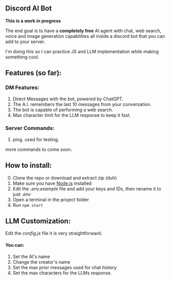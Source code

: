 ## Discord AI Bot

**This is a work in progress**

The end goal is to have a **completely free** AI agent with chat, web search, voice and image generation capabilities all inside a discord bot that you can add to your server.

I'm doing this so I can practice JS and LLM implementation while making something cool.

## Features (so far):

### DM Features:
1. Direct Messages with the bot, powered by ChatGPT.
2. The A.I. remembers the last 10 messages from your conversation.
3. The bot is capable of performing a web search.
4. Max character limit for the LLM response to keep it fast.

### Server Commands:
1. ping. used for testing.

more commands to come soon.

## How to install:

0. Clone the repo or download and extract zip (duh)
1. Make sure you have <a href='https://nodejs.org/en/download'>Node.js</a> installed
2. Edit the *.env.example* file and add your keys and IDs, then rename it to just *.env*
3. Open a terminal in the project folder
4. Run ```npm start```

## LLM Customization:

Edit the *config.js* file it is very straightforward.

#### You can:
1. Set the AI's name
2. Change the creator's name
3. Set the max prior messages used for chat history
4. Set the max characters for the LLMs response.